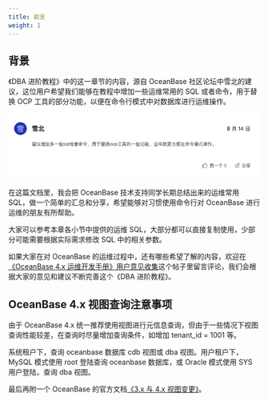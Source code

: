 ```yaml
---
title: 前言
weight: 1
---
```


## 背景
《DBA 进阶教程》中的这一章节的内容，源自 OceanBase 社区论坛中雪北的建议，这位用户希望我们能够在教程中增加一些运维常用的 SQL 或者命令，用于替换 OCP 工具的部分功能，以便在命令行模式中对数据库进行运维操作。

![image.png](/img/user_manual/operation_and_maintenance/zh-CN/operations_and_maintenance/02_commonly_used_sql/001.png)

在这篇文档里，我会把 OceanBase 技术支持同学长期总结出来的运维常用 SQL，做一个简单的汇总和分享，希望能够对习惯使用命令行对 OceanBase 进行运维的朋友有所帮助。

大家可以参考本章各小节中提供的运维 SQL，大部分都可以直接复制使用，少部分可能需要根据实际需求修改 SQL 中的相关参数。

如果大家在对 OceanBase 的运维过程中，还有哪些希望了解的内容，欢迎在[《OceanBase 4.x 运维开发手册》用户意见收集](https://ask.oceanbase.com/t/topic/35610431)这个帖子里留言评论，我们会根据大家的意见和建议不断完善这个《DBA 进阶教程》。

## OceanBase 4.x 视图查询注意事项
由于 OceanBase 4.x 统一推荐使用视图进行元信息查询，但由于一些情况下视图查询性能较差，在查询时尽量增加查询条件，如增加 tenant_id = 1001 等。

系统租户下，查询 oceanbase 数据库 cdb 视图或 dba 视图。用户租户下，MySQL 模式使用 root 登陆查询 oceanbase 数据库，或 Oracle 模式使用 SYS 用户登陆，查询 dba 视图。

最后再附一个 OceanBase 的官方文档[《3.x 与 4.x 视图变更》](https://www.oceanbase.com/docs/common-oceanbase-database-cn-1000000000218192)。